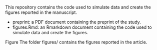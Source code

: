This repository contains the code used to simulate data and create the figures reported in the manuscript.

- preprint: a PDF document containing the preprint of the study.
- figures.Rmd: an Rmarkdown document containing the code used to simulate data and create the figures.

Figure
The folder figures/ contains the figures reported in the article.
